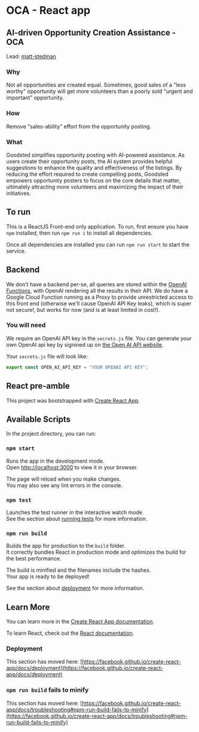 # OCA - React app

## AI-driven Opportunity Creation Assistance - OCA
Lead: [matt-stedman](https://github.com/Matt-Stedman/)

### Why
Not all opportunities are created equal. Sometimes, good sales of a "less worthy" opportunity will get more volunteers than a poorly sold "urgent and important" opportunity.

### How
Remove "sales-ability" effort from the opportunity posting.

### What
Goodsted simplifies opportunity posting with AI-powered assistance. As users create their opportunity posts, the AI system provides helpful suggestions to enhance the quality and effectiveness of the listings. By reducing the effort required to create compelling posts, Goodsted empowers opportunity posters to focus on the core details that matter, ultimately attracting more volunteers and maximizing the impact of their initiatives.

## To run

This is a ReactJS Front-end only application.
To run, first ensure you have `npm` installed, then run `npm run i` to install all dependencies.

Once all dependencies are installed you can run `npm run start` to start the service.

## Backend

We don't have a backend per-se, all queries are stored within the [OpenAI Functions](./src/functions/OpenAi.js), with OpenAI rendering all the results in their API.
We do have a Google Cloud Function running as a Proxy to provide unrestricted access to this front end (otherwise we'll cause OpenAI API Key leaks), which is super not secure!, but works for now (and is at least limited in cost!).

### You will need

We require an OpenAI API key in the `secrets.js` file. You can generate your own OpenAI api key by signined up on [the Open AI API website](https://openai.com/blog/openai-api).

Your `secrets.js` file will look like:
```js
export const OPEN_AI_API_KEY = "YOUR OPENAI API KEY";
```

## React pre-amble
This project was bootstrapped with [Create React App](https://github.com/facebook/create-react-app).

## Available Scripts

In the project directory, you can run:

### `npm start`

Runs the app in the development mode.\
Open [http://localhost:3000](http://localhost:3000) to view it in your browser.

The page will reload when you make changes.\
You may also see any lint errors in the console.

### `npm test`

Launches the test runner in the interactive watch mode.\
See the section about [running tests](https://facebook.github.io/create-react-app/docs/running-tests) for more information.

### `npm run build`

Builds the app for production to the `build` folder.\
It correctly bundles React in production mode and optimizes the build for the best performance.

The build is minified and the filenames include the hashes.\
Your app is ready to be deployed!

See the section about [deployment](https://facebook.github.io/create-react-app/docs/deployment) for more information.

## Learn More

You can learn more in the [Create React App documentation](https://facebook.github.io/create-react-app/docs/getting-started).

To learn React, check out the [React documentation](https://reactjs.org/).

### Deployment

This section has moved here: [https://facebook.github.io/create-react-app/docs/deployment](https://facebook.github.io/create-react-app/docs/deployment)

### `npm run build` fails to minify

This section has moved here: [https://facebook.github.io/create-react-app/docs/troubleshooting#npm-run-build-fails-to-minify](https://facebook.github.io/create-react-app/docs/troubleshooting#npm-run-build-fails-to-minify)
